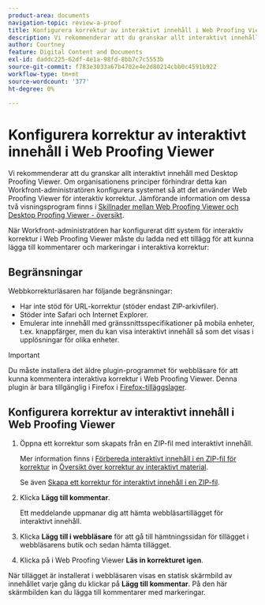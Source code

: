 ```yaml
---
product-area: documents
navigation-topic: review-a-proof
title: Konfigurera korrektur av interaktivt innehåll i Web Proofing Viewer
description: Vi rekommenderar att du granskar allt interaktivt innehåll med Desktop Proofing Viewer. Om organisationens principer förhindrar detta kan Workfront-administratören konfigurera systemet så att det använder Web Proofing Viewer för interaktiv korrektur. Jämförande information om dessa två visningsprogram finns i Skillnader mellan Web Proofing Viewer och Desktop Proofing Viewer.
author: Courtney
feature: Digital Content and Documents
exl-id: daddc225-62df-4e1a-98fd-8bb7c7c5553b
source-git-commit: f783e3033a67b4702e4e2d80214cbb0c4591b922
workflow-type: tm+mt
source-wordcount: '377'
ht-degree: 0%

---
```


# Konfigurera korrektur av interaktivt innehåll i Web Proofing Viewer

Vi rekommenderar att du granskar allt interaktivt innehåll med Desktop Proofing Viewer. Om organisationens principer förhindrar detta kan Workfront-administratören konfigurera systemet så att det använder Web Proofing Viewer för interaktiv korrektur. Jämförande information om dessa två visningsprogram finns i [Skillnader mellan Web Proofing Viewer och Desktop Proofing Viewer - översikt](../../../../review-and-approve-work/proofing/proofing-overview/understand-differences-between-web-viewer.md).

När Workfront-administratören har konfigurerat ditt system för interaktiv korrektur i Web Proofing Viewer måste du ladda ned ett tillägg för att kunna lägga till kommentarer och markeringar i interaktiva korrektur:

## Begränsningar

Webbkorrekturläsaren har följande begränsningar:

* Har inte stöd för URL-korrektur (stöder endast ZIP-arkivfiler).
* Stöder inte Safari och Internet Explorer.
* Emulerar inte innehåll med gränssnittsspecifikationer på mobila enheter, t.ex. knappfärger, men du kan visa interaktivt innehåll så som det visas i upplösningar för olika enheter.

>[!IMPORTANT]
>
>Du måste installera det äldre plugin-programmet för webbläsare för att kunna kommentera interaktiva korrektur i Web Proofing Viewer. Denna plugin är bara tillgänglig i Firefox i [Firefox-tilläggslager](https://addons.mozilla.org/en-US/firefox/addon/proofhq-rich-media-review/).

## Konfigurera korrektur av interaktivt innehåll i Web Proofing Viewer

1. Öppna ett korrektur som skapats från en ZIP-fil med interaktivt innehåll.

   Mer information finns i [Förbereda interaktivt innehåll i en ZIP-fil för korrektur](../../../../review-and-approve-work/proofing/proofing-overview/interactive-content-proofs.md#howtoprepareaninteractiveziparchive) in [Översikt över korrektur av interaktivt material](../../../../review-and-approve-work/proofing/proofing-overview/interactive-content-proofs.md).

   Se även [Skapa ett korrektur för interaktivt innehåll i en ZIP-fil](../../../../review-and-approve-work/proofing/creating-proofs-within-workfront/generate-proof-interactive-content.md).

1. Klicka **Lägg till kommentar**.

   Ett meddelande uppmanar dig att hämta webbläsartillägget för interaktivt innehåll.

1. Klicka **Lägg till i webbläsare** för att gå till hämtningssidan för tillägget i webbläsarens butik och sedan hämta tillägget.
1. Klicka på i Web Proofing Viewer **Läs in korrekturet igen**.

När tillägget är installerat i webbläsaren visas en statisk skärmbild av innehållet varje gång du klickar på **Lägg till kommentar**. På den här skärmbilden kan du lägga till kommentarer med markeringar.

 
